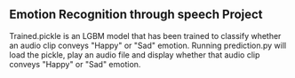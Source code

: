 Emotion Recognition through speech Project
------------------------------------------

Trained.pickle is an LGBM model that has been trained to classify whether an audio clip conveys "Happy" or "Sad" emotion.
Running prediction.py will load the pickle, play an audio file and display whether that audio clip conveys "Happy" or "Sad" emotion.
